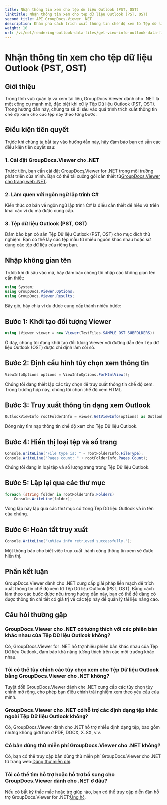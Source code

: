 ```yaml
---
title: Nhận thông tin xem cho tệp dữ liệu Outlook (PST, OST)
linktitle: Nhận thông tin xem cho tệp dữ liệu Outlook (PST, OST)
second_title: API GroupDocs.Viewer .NET
description: Khám phá cách trích xuất thông tin chế độ xem từ Tệp dữ liệu Outlook (PST, OST) bằng GroupDocs.Viewer cho .NET. Nâng cao khả năng quản lý tài liệu của bạn một cách dễ dàng.
weight: 10
url: /vi/net/rendering-outlook-data-files/get-view-info-outlook-data-file/
---
```


# Nhận thông tin xem cho tệp dữ liệu Outlook (PST, OST)

## Giới thiệu
Trong lĩnh vực quản lý và xem tài liệu, GroupDocs.Viewer dành cho .NET là một công cụ mạnh mẽ, đặc biệt khi xử lý Tệp Dữ liệu Outlook (PST, OST). Trong hướng dẫn này, chúng ta sẽ đi sâu vào quá trình trích xuất thông tin chế độ xem cho các tệp này theo từng bước.
## Điều kiện tiên quyết
Trước khi chúng ta bắt tay vào hướng dẫn này, hãy đảm bảo bạn có sẵn các điều kiện tiên quyết sau:
### 1. Cài đặt GroupDocs.Viewer cho .NET
 Trước tiên, bạn cần cài đặt GroupDocs.Viewer for .NET trong môi trường phát triển của mình. Bạn có thể tải xuống gói cần thiết từ[GroupDocs.Viewer cho trang web .NET](https://releases.groupdocs.com/viewer/net/).
### 2. Làm quen với ngôn ngữ lập trình C#
Kiến thức cơ bản về ngôn ngữ lập trình C# là điều cần thiết để hiểu và triển khai các ví dụ mã được cung cấp.
### 3. Tệp dữ liệu Outlook (PST, OST)
Đảm bảo bạn có sẵn Tệp Dữ liệu Outlook (PST, OST) cho mục đích thử nghiệm. Bạn có thể lấy các tệp mẫu từ nhiều nguồn khác nhau hoặc sử dụng các tệp dữ liệu của riêng bạn.

## Nhập không gian tên
Trước khi đi sâu vào mã, hãy đảm bảo chúng tôi nhập các không gian tên cần thiết:
```csharp
using System;
using GroupDocs.Viewer.Options;
using GroupDocs.Viewer.Results;
```

Bây giờ, hãy chia ví dụ được cung cấp thành nhiều bước:
## Bước 1: Khởi tạo đối tượng Viewer
```csharp
using (Viewer viewer = new Viewer(TestFiles.SAMPLE_OST_SUBFOLDERS))
```
Ở đây, chúng tôi đang khởi tạo đối tượng Viewer với đường dẫn đến Tệp dữ liệu Outlook (OST) được chỉ định làm đối số.
## Bước 2: Định cấu hình tùy chọn xem thông tin
```csharp
ViewInfoOptions options = ViewInfoOptions.ForHtmlView();
```
Chúng tôi đang thiết lập các tùy chọn để truy xuất thông tin chế độ xem. Trong trường hợp này, chúng tôi chọn chế độ xem HTML.
## Bước 3: Truy xuất thông tin dạng xem Outlook
```csharp
OutlookViewInfo rootFolderInfo = viewer.GetViewInfo(options) as OutlookViewInfo;
```
Dòng này tìm nạp thông tin chế độ xem cho Tệp Dữ liệu Outlook.
## Bước 4: Hiển thị loại tệp và số trang
```csharp
Console.WriteLine("File type is: " + rootFolderInfo.FileType);
Console.WriteLine("Pages count: " + rootFolderInfo.Pages.Count);
```
Chúng tôi đang in loại tệp và số lượng trang trong Tệp Dữ liệu Outlook.
## Bước 5: Lặp lại qua các thư mục
```csharp
foreach (string folder in rootFolderInfo.Folders)
    Console.WriteLine(folder);
```
Vòng lặp này lặp qua các thư mục có trong Tệp Dữ liệu Outlook và in tên của chúng.
## Bước 6: Hoàn tất truy xuất
```csharp
Console.WriteLine("\nView info retrieved successfully.");
```
Một thông báo cho biết việc truy xuất thành công thông tin xem sẽ được hiển thị.

## Phần kết luận
GroupDocs.Viewer dành cho .NET cung cấp giải pháp liền mạch để trích xuất thông tin chế độ xem từ Tệp Dữ liệu Outlook (PST, OST). Bằng cách làm theo các bước được nêu trong hướng dẫn này, bạn có thể dễ dàng có được thông tin chi tiết có giá trị về các tệp này để quản lý tài liệu nâng cao.
## Câu hỏi thường gặp
### GroupDocs.Viewer cho .NET có tương thích với các phiên bản khác nhau của Tệp Dữ liệu Outlook không?
Có, GroupDocs.Viewer for .NET hỗ trợ nhiều phiên bản khác nhau của Tệp Dữ liệu Outlook, đảm bảo khả năng tương thích trên các môi trường khác nhau.
### Tôi có thể tùy chỉnh các tùy chọn xem cho Tệp Dữ liệu Outlook bằng GroupDocs.Viewer cho .NET không?
Tuyệt đối! GroupDocs.Viewer dành cho .NET cung cấp các tùy chọn tùy chỉnh mở rộng, cho phép bạn điều chỉnh trải nghiệm xem theo yêu cầu của mình.
### GroupDocs.Viewer cho .NET có hỗ trợ các định dạng tệp khác ngoài Tệp Dữ liệu Outlook không?
Có, GroupDocs.Viewer dành cho .NET hỗ trợ nhiều định dạng tệp, bao gồm nhưng không giới hạn ở PDF, DOCX, XLSX, v.v.
### Có bản dùng thử miễn phí GroupDocs.Viewer cho .NET không?
 Có, bạn có thể truy cập bản dùng thử miễn phí GroupDocs.Viewer cho .NET từ trang web:[Dùng thử miễn phí](https://releases.groupdocs.com/).
### Tôi có thể tìm hỗ trợ hoặc hỗ trợ bổ sung cho GroupDocs.Viewer dành cho .NET ở đâu?
 Nếu có bất kỳ thắc mắc hoặc trợ giúp nào, bạn có thể truy cập diễn đàn hỗ trợ GroupDocs.Viewer for .NET:[Ủng hộ](https://forum.groupdocs.com/c/viewer/9).